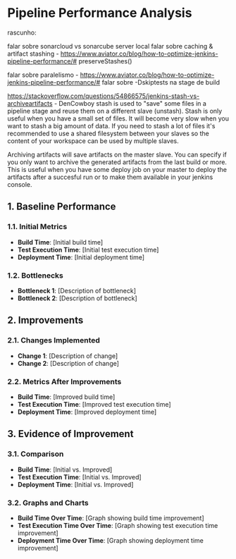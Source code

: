 # Pipeline Performance Analysis

rascunho: 

falar sobre sonarcloud vs sonarcube server local
falar sobre caching & artifact stashing - https://www.aviator.co/blog/how-to-optimize-jenkins-pipeline-performance/#
preserveStashes()

falar sobre paralelismo - https://www.aviator.co/blog/how-to-optimize-jenkins-pipeline-performance/#
falar sobre -Dskiptests na stage de build


https://stackoverflow.com/questions/54866575/jenkins-stash-vs-archiveartifacts - DenCowboy
stash is used to "save" some files in a pipeline stage and reuse them on a different slave (unstash). Stash is only useful when you have a small set of files. It will become very slow when you want to stash a big amount of data. If you need to stash a lot of files it's recommended to use a shared filesystem between your slaves so the content of your workspace can be used by multiple slaves.

Archiving artifacts will save artifacts on the master slave. You can specify if you only want to archive the generated artifacts from the last build or more. This is useful when you have some deploy job on your master to deploy the artifacts after a succesful run or to make them available in your jenkins console.

## 1. Baseline Performance
### 1.1. Initial Metrics
- **Build Time**: [Initial build time]
- **Test Execution Time**: [Initial test execution time]
- **Deployment Time**: [Initial deployment time]

### 1.2. Bottlenecks
- **Bottleneck 1**: [Description of bottleneck]
- **Bottleneck 2**: [Description of bottleneck]

## 2. Improvements
### 2.1. Changes Implemented
- **Change 1**: [Description of change]
- **Change 2**: [Description of change]

### 2.2. Metrics After Improvements
- **Build Time**: [Improved build time]
- **Test Execution Time**: [Improved test execution time]
- **Deployment Time**: [Improved deployment time]

## 3. Evidence of Improvement
### 3.1. Comparison
- **Build Time**: [Initial vs. Improved]
- **Test Execution Time**: [Initial vs. Improved]
- **Deployment Time**: [Initial vs. Improved]

### 3.2. Graphs and Charts
- **Build Time Over Time**: [Graph showing build time improvement]
- **Test Execution Time Over Time**: [Graph showing test execution time improvement]
- **Deployment Time Over Time**: [Graph showing deployment time improvement]